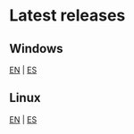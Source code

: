 # Latest releases
## Windows
[EN](https://github.com/inescaridi/PriorID/releases/download/NetW4PPLV1.1/NetW4PPL_EN.exe) | [ES](https://github.com/inescaridi/PriorID/releases/download/NetW4PPLV1.1/NetW4PPL_ES.exe)

## Linux
[EN](https://github.com/inescaridi/PriorID/releases/download/NetW4PPLV1.1/NetW4PPL_EN_linux) | [ES](https://github.com/inescaridi/PriorID/releases/download/NetW4PPLV1.1/NetW4PPL_ES_linux)
